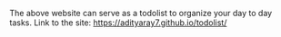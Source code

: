 The above website can serve as a todolist to organize your day to day tasks.
Link to the site: https://adityaray7.github.io/todolist/

